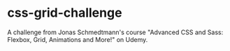 # css-grid-challenge

A challenge from Jonas Schmedtmann's course "Advanced CSS and Sass: Flexbox, Grid, Animations and More!" on Udemy.
